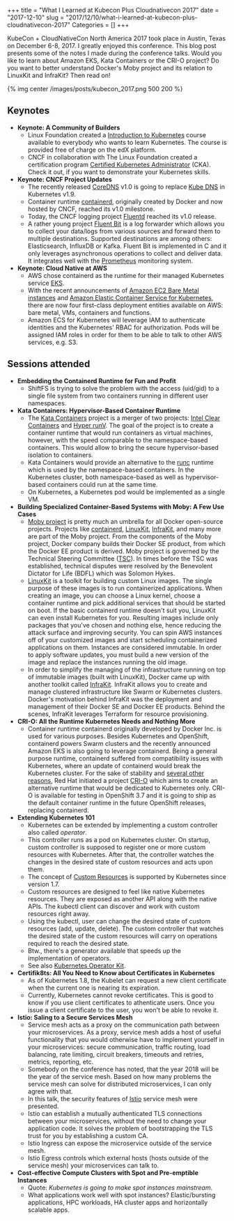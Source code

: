 +++
title = "What I Learned at Kubecon Plus Cloudnativecon 2017"
date = "2017-12-10"
slug = "2017/12/10/what-i-learned-at-kubecon-plus-cloudnativecon-2017"
Categories = []
+++

KubeCon + CloudNativeCon North America 2017 took place in Austin, Texas on December 6-8, 2017. I greatly enjoyed this conference. This blog post presents some of the notes I made during the conference talks. Would you like to learn about Amazon EKS, Kata Containers or the CRI-O project? Do you want to better understand Docker's Moby project and its relation to LinuxKit and InfraKit? Then read on!

<!-- more -->

{% img center /images/posts/kubecon_2017.png 500 200 %}

## Keynotes

* **Keynote: A Community of Builders**
  * Linux Foundation created a [Introduction to Kubernetes](https://www.edx.org/course/introduction-kubernetes-linuxfoundationx-lfs158x) course available to everybody who wants to learn Kubernetes. The course is provided free of charge on the edX platform.
  * CNCF in collaboration with The Linux Foundation created a certification program [Certified Kubernetes Administrator](https://www.cncf.io/certification/expert/) (CKA). Check it out, if you want to demonstrate your Kubernetes skills.
* **Keynote: CNCF Project Updates**
  *  The recently released [CoreDNS](https://coredns.io/) v1.0 is going to replace [Kube DNS](https://github.com/kubernetes/dns) in Kubernetes v1.9.
  * Container runtime [containerd](https://containerd.io/), originally created by Docker and now hosted by CNCF, reached its v1.0 milestone.
  * Today, the CNCF logging project [Fluentd](https://www.fluentd.org/) reached its v1.0 release.
  * A rather young project [Fluent Bit](http://fluentbit.io/) is a log forwarder which allows you to collect your data/logs from various sources and forward them to multiple destinations. Supported destinations are among others: Elasticsearch, InfluxDB or Kafka. Fluent Bit is implemented in C and it only leverages asynchronous operations to collect and deliver data. It integrates well with the [Prometheus](https://prometheus.io/) monitoring system.
* **Keynote: Cloud Native at AWS**
  * AWS chose containerd as the runtime for their managed Kubernetes service [EKS](https://aws.amazon.com/eks/).
  * With the recent announcements of [Amazon EC2 Bare Metal instances](https://aws.amazon.com/about-aws/whats-new/2017/11/announcing-amazon-ec2-bare-metal-instances-preview/) and [Amazon Elastic Container Service for Kubernetes](https://aws.amazon.com/blogs/aws/amazon-elastic-container-service-for-kubernetes/), there are now four first-class deployment entities available on AWS: bare metal, VMs, containers and functions.
  * Amazon ECS for Kubernetes will leverage IAM to authenticate identities and the Kubernetes' RBAC for authorization. Pods will be assigned IAM roles in order for them to be able to talk to other AWS services, e.g. S3.

## Sessions attended

* **Embedding the Containerd Runtime for Fun and Profit**
  * ShiftFS is trying to solve the problem with the access (uid/gid) to a single file system from two containers running in different user namespaces.
* **Kata Containers: Hypervisor-Based Container Runtime**
  * The [Kata Containers](https://katacontainers.io/) project is a merger of two projects: [Intel Clear Containers](https://github.com/clearcontainers/runtime) and [Hyper runV](https://github.com/hyperhq/runv). The goal of the project is to create a container runtime that would run containers as virtual machines, however, with the speed comparable to the namespace-based containers. This would allow to bring the secure hypervisor-based isolation to containers.
  * Kata Containers would provide an alternative to the [runc](https://github.com/opencontainers/runc) runtime which is used by the namespace-based containers. In the Kubernetes cluster, both namespace-based as well as hypervisor-based containers could run at the same time.
  * On Kubernetes, a Kubernetes pod would be implemented as a single VM.
* **Building Specialized Container-Based Systems with Moby: A Few Use Cases**
  * [Moby project](https://blog.docker.com/2017/04/introducing-the-moby-project/) is pretty much an umbrella for all Docker open-source projects. Projects like [containerd](https://github.com/containerd/containerd), [LinuxKit](https://github.com/linuxkit/linuxkit), [InfraKit](https://github.com/docker/infrakit), and many more are part of the Moby project. From the components of the Moby project, Docker company builds their Docker SE product, from which the Docker EE product is derived. Moby project is governed by the Technical Steering Committee ([TSC](https://github.com/moby/tsc)). In times before the TSC was established, technical disputes were resolved by the Benevolent Dictator for Life (BDFL) which was Solomon Hykes.
  * [LinuxKit](https://github.com/linuxkit/linuxkit) is a toolkit for building custom Linux images. The single purpose of these images is to run containerized applications. When creating an image, you can choose a Linux kernel, choose a container runtime and pick additional services that should be started on boot. If the basic containerd runtime doesn't suit you, LinuxKit can even install Kubernetes for you. Resulting images include only packages that you've chosen and nothing else, hence reducing the attack surface and improving security. You can spin AWS instances off of your customized images and start scheduling containerized applications on them. Instances are considered immutable. In order to apply software updates, you must build a new version of the image and replace the instances running the old image.
  * In order to simplify the managing of the infrastructure running on top of immutable images (built with LinuxKit), Docker came up with another toolkit called [InfraKit](https://github.com/docker/infrakit.git). InfraKit allows you to create and manage clustered infrastructure like Swarm or Kubernetes clusters. Docker's motivation behind InfraKit was the deployment and management of their Docker SE and Docker EE products. Behind the scenes, InfraKit leverages Terraform for resource provisioning.
* **CRI-O: All the Runtime Kubernetes Needs and Nothing More**
  * Container runtime containerd originally developed by Docker Inc. is used for various purposes. Besides Kubernetes and OpenShift, containerd powers Swarm clusters and the recently announced Amazon EKS is also going to leverage containerd. Being a general purpose runtime, containerd suffered from compatibility issues with Kubernetes, where an update of containerd would break the Kubernetes cluster. For the sake of stability and [several other reasons](http://www.projectatomic.io/blog/2017/06/6-reasons-why-cri-o-is-the-best-runtime-for-kubernetes/), Red Hat initiated a project [CRI-O](http://cri-o.io/) which aims to create an alternative runtime that would be dedicated to Kubernetes only. CRI-O is available for testing in OpenShift 3.7 and it is going to ship as the default container runtime in the future OpenShift releases, replacing containerd.
* **Extending Kubernetes 101**
  * Kubernetes can be extended by implementing a custom controller also called *operator*.
  * This controller runs as a pod on Kubernetes cluster. On startup, custom controller is supposed to register one or more custom resources with Kubernetes. After that, the controller watches the changes in the desired state of custom resources and acts upon them.
  * The concept of [Custom Resources](https://kubernetes.io/docs/concepts/api-extension/custom-resources/) is supported by Kubernetes since version 1.7.
  * Custom resources are designed to feel like native Kubernetes resources. They are exposed as another API along with the native APIs. The kubectl client can discover and work with custom resources right away.
  * Using the kubectl, user can change the desired state of custom resources (add, update, delete). The custom controller that watches the desired state of the custom resources will carry on operations required to reach the desired state.
  * Btw., there's a generator available that speeds up the implementation of operators.
  * See also [Kubernetes Operator Kit](https://github.com/rook/operator-kit).
* **Certifik8ts: All You Need to Know about Certificates in Kubernetes**
  * As of Kubernetes 1.8, the Kubelet can request a new client certificate when the current one is nearing its expiration.
  * Currently, Kubernetes cannot revoke certificates. This is good to know if you use client certificates to athenticate users. Once you issue a client certificate to the user, you won't be able to revoke it.
* **Istio: Saling to a Secure Services Mesh**
  * Service mesh acts as a proxy on the communication path between your microservices. As a proxy, service mesh adds a host of useful functionality that you would otherwise have to implement yourself in your microservices: secure communication, traffic routing, load balancing, rate limiting, circuit breakers, timeouts and retries, metrics, reporting, etc.
  * Somebody on the conference has noted, that the year 2018 will be the year of the service mesh. Based on how many problems the service mesh can solve for distributed microservices, I can only agree with that.
  * In this talk, the security features of [Istio](https://istio.io/) service mesh were presented.
  * Istio can establish a mutually authenticated TLS connections between your microservices, without the need to change your application code. It solves the problem of bootstrapping the TLS trust for you by establishing a custom CA.
  * Istio Ingress can expose the microservice outside of the service mesh.
  * Istio Egress controls which external hosts (hosts outside of the service mesh) your microservices can talk to.
* **Cost-effective Compute Clusters with Spot and Pre-emptible Instances**
  * Quote: *Kubernetes is going to make spot instances mainstream*.
  * What applications work well with spot instances? Elastic/bursting applications, HPC workloads, HA cluster apps and horizontally scalable apps.
